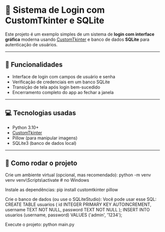 # 🧪 Sistema de Login com CustomTkinter e SQLite

Este projeto é um exemplo simples de um sistema de **login com interface gráfica** moderna usando [CustomTkinter](https://github.com/TomSchimansky/CustomTkinter) e banco de dados **SQLite** para autenticação de usuários.

---

## 🎯 Funcionalidades

- Interface de login com campos de usuário e senha
- Verificação de credenciais em um banco SQLite
- Transição de tela após login bem-sucedido
- Encerramento completo do app ao fechar a janela

---

## 💻 Tecnologias usadas

- Python 3.10+
- [CustomTkinter](https://github.com/TomSchimansky/CustomTkinter)
- Pillow (para manipular imagens)
- SQLite3 (banco de dados local)

---

## 🚀 Como rodar o projeto

Crie um ambiente virtual (opcional, mas recomendado):
python -m venv venv
venv\Scripts\activate  # no Windows

Instale as dependências:
pip install customtkinter pillow

Crie o banco de dados (ou use o SQLiteStudio):
Você pode usar esse SQL:
CREATE TABLE usuarios (
    id INTEGER PRIMARY KEY AUTOINCREMENT,
    username TEXT NOT NULL,
    password TEXT NOT NULL
);
INSERT INTO usuarios (username, password) VALUES ('admin', '1234');

Execute o projeto:
python main.py
